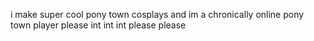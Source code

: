 i make super cool pony town cosplays and im a chronically online pony town player please int int int please please 

<!---
INV4D3RZ/INV4D3RZ is a ✨ special ✨ repository because its `README.md` (this file) appears on your GitHub profile.
You can click the Preview link to take a look at your changes.
--->
